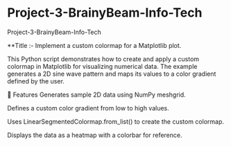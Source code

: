 # Project-3-BrainyBeam-Info-Tech
Project-3-BrainyBeam-Info-Tech

**Title :- Implement a custom colormap for a Matplotlib plot.

This Python script demonstrates how to create and apply a custom colormap in Matplotlib for visualizing numerical data.
The example generates a 2D sine wave pattern and maps its values to a color gradient defined by the user.

🔹 Features
Generates sample 2D data using NumPy meshgrid.

Defines a custom color gradient from low to high values.

Uses LinearSegmentedColormap.from_list() to create the custom colormap.

Displays the data as a heatmap with a colorbar for reference.

